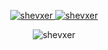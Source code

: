 <p align="center">
  <a href="https://sepolia.etherscan.io/address/0xA28D2B67A544dC9A89009cA5CCd46A034b78cceb#tokentxns" target="_blank">
  <img src="https://gitpay-vert.vercel.app/api/ens-stats?ens=shevxer.eth&show_icons=true" alt="shevxer" />
  <a href="https://gitpay-vert.vercel.app/donate?ens=shevxer.eth&amount=1" target="_blank">
    <img src="https://gitpay-vert.vercel.app/api/donate?ens=shevxer.eth&amount=1&show_icons=true" alt="shevxer" />
  </a>
</p>
<p align="center">
  <img src="https://gitpay-vert.vercel.app/api/dashboard?ens=shevxer.eth&show_icons=true" alt="shevxer" />
</p>


